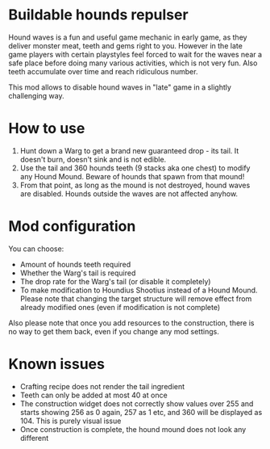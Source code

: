 # Buildable hounds repulser

Hound waves is a fun and useful game mechanic in early game, as they deliver monster meat, teeth and gems right to you. However in the late game players with certain playstyles feel forced to wait for the waves near a safe place before doing many various activities, which is not very fun. Also teeth accumulate over time and reach ridiculous number.

This mod allows to disable hound waves in "late" game in a slightly challenging way.

# How to use

1. Hunt down a Warg to get a brand new guaranteed drop - its tail. It doesn't burn, doesn't sink and is not edible.  
2. Use the tail and 360 hounds teeth (9 stacks aka one chest) to modify any Hound Mound. Beware of hounds that spawn from that mound!  
3. From that point, as long as the mound is not destroyed, hound waves are disabled. Hounds outside the waves are not affected anyhow.  

# Mod configuration

You can choose:  
* Amount of hounds teeth required
* Whether the Warg's tail is required
* The drop rate for the Warg's tail (or disable it completely)
* To make modification to Houndius Shootius instead of a Hound Mound. Please note that changing the target structure will remove effect from already modified ones (even if modification is not complete)  

Also please note that once you add resources to the construction, there is no way to get them back, even if you change any mod settings.  

# Known issues

* Crafting recipe does not render the tail ingredient
* Teeth can only be added at most 40 at once
* The construction widget does not correctly show values over 255 and starts showing 256 as 0 again, 257 as 1 etc, and 360 will be displayed as 104. This is purely visual issue
* Once construction is complete, the hound mound does not look any different
